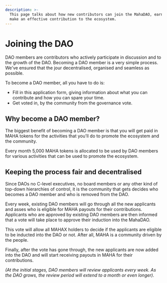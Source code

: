 ```yaml
---
description: >-
  This page talks about how new contributors can join the MahaDAO, earn MAHA and
  make an effective contribution to the ecosystem.
---
```


# Joining the DAO

DAO members are contributors who actively participate in discussion and to the growth of the DAO. Becoming a DAO member is a very simple process. We've ensured that the jour decentralised, organised and seamless as possible.

To become a DAO member, all you have to do is:

* Fill in this application form, giving information about what you can contribute and how you can spare your time.
* Get voted in, by the community from the governance vote.

## Why become a DAO member?

The biggest benefit of becoming a DAO member is that you will get paid in MAHA tokens for the activities that you'll do to promote the ecosystem and the community.

Every month 5,000 MAHA tokens is allocated to be used by DAO members for various activities that can be used to promote the ecosystem. 

## Keeping the process fair and decentralised

Since DAOs no C-level executives, no board members or any other kind of top-down hierarchies of control, it is the community that gets decides who becomes a DAO member and who is removed from the DAO.

Every week, existing DAO members will go through all the new applicants and asses who is eligible for MAHA payouts for their contributions. Applicants who are approved by existing DAO members are then informed that a vote will take place to approve their induction into the MahaDAO.

This vote will allow all MAHAX holders to decide if the applicants are eligible to be inducted into the DAO or not. After all, MAHA is a community driven by the people. 

Finally, after the vote has gone through, the new applicants are now added into the DAO and will start receiving payouts in MAHA for their contributions.

_\(At the initial stages, DAO members will review applicants every week. As the DAO grows, the review period will extend to a month or even longer\)._

